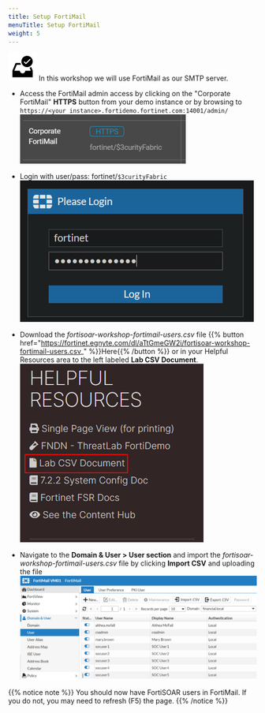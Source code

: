 ```yaml
---
title: Setup FortiMail
menuTitle: Setup FortiMail
weight: 5
---
```


![user_complete_icon](check_box.svg)
In this workshop we will use FortiMail as our SMTP server.

- Access the FortiMail admin access by clicking on the "Corporate FortiMail" **HTTPS** button from your demo instance or by browsing to `https://<your instance>.fortidemo.fortinet.com:14001/admin/`
![HTTPS page](fortimail_https.png)

- Login with user/pass: fortinet/```$3curityFabric```
![Login Screen](fortimail_login.png)

- Download the *fortisoar-workshop-fortimail-users.csv* file {{% button href="https://fortinet.egnyte.com/dl/aTtGmeGW2i/fortisoar-workshop-fortimail-users.csv_" %}}Here{{% /button %}} or in your Helpful Resources area to the left labeled **Lab CSV Document**.
![Alt text](lab_csv_doc_snip.png)

- Navigate to the **Domain & User > User section** and import the *fortisoar-workshop-fortimail-users.csv* file by clicking **Import CSV** and uploading the file
![FortiMail User Page](fml_setup.png)

{{% notice note %}}
You should now have FortiSOAR users in FortiMail. If you do not, you may need to refresh (F5) the page.
{{% /notice %}}
